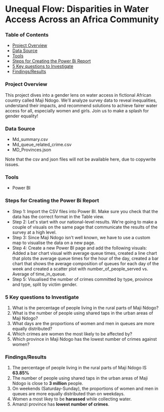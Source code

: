 # Unequal Flow: Disparities in Water Access Across an Africa Community
### Table of Contents
- [Project Overview](#Project-Overview)
- [Data Source](#Data-Source)
- [Tools](#Tools)
- [Steps for Creating the Power Bi Report](#Steps-for-Creating-the-Power-Bi-Report)
- [ 5 Key questions to Investigate](#5-Key-questions-to-Investigate)
- [Findings/Results](#Findings/Results)

### Project Overview
This project dives into a gender lens on water access in fictional African country called Maji Ndogo. We'll analyze survey data to reveal inequalities, understand their impacts, and recommend solutions to achieve fairer water access for all, especially women and girls. Join us to make a splash for gender equality!

### Data Source
- Md_summary.csv
- Md_queue_related_crime.csv
- MD_Provinces.json
  
Note that the csv and json files will not be available here, due to copywrite issues.

### Tools
- Power BI

### Steps for Creating the Power Bi Report
- Step 1: Import the CSV files into Power BI. Make sure you check that the data has the correct format in the Table view.
- Step 2: Let's start with our national-level results. We're going to make a couple of visuals on the same page that communicate the results of the survey at a high level.
- Step 3: Since Maji Ndogo isn't well known, we have to use a custom map to visualise the data on a new page.
- Step 4: Create a new Power BI page and add the following visuals: Added a bar chart visual with average queue times, created a line chart that plots the average queue times for the hour of the day, created a bar chart that shows the average composition of queues for each day of the week and created a scatter plot with number_of_people_served vs. Average of time_in_queue.
- Step 5: Visualised the number of crimes committed by type, province and type, split by victim gender.

### 5 Key questions to Investigate
1. What is the percentage of people living in the rural parts of Maji Ndogo?
2. What is the number of people using shared taps in the urban areas of Maji Ndogo?
3. What days are the proportions of women and men in queues are more equally distributed?
4. Which crimes are women the most likely to be affected by?
5. Which province in Maji Ndogo has the lowest number of crimes against women?

### Findings/Results
1. The percentage of people living in the rural parts of Maji Ndogo IS **63.85%**
2. The number of people using shared taps in the urban areas of Maji Ndogo is close to **3 million** people.
3. On weekends (Saturday-Sunday), the proportions of women and men in queues are more equally distributed than on weekdays.
4. Women a most likey to be **harassed** while collecting water.
5. Amanzi province has **lowest number of crimes**.
   
